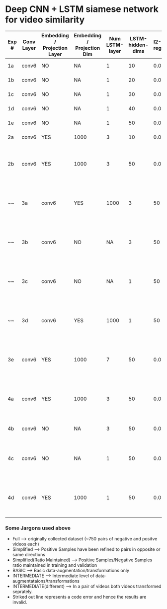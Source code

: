 # Deep CNN + LSTM siamese network for video similarity


| Exp #  | Conv Layer | Embedding / Projection Layer | Embedding / Projection Dim | Num LSTM-layer | LSTM-hidden-dims | l2-reg | batch-size | num-epochs | loss | images | train-accuracy | val-accuracy | train-val-test split| dataset-type| Data-Augmentations | Runtime| learning-rate | tied-weights |
|-----------| -----------|-----------------|---------------|------------|------------------|--------|-------| ---------- | ---- | ------ | -------------- | ------------ | -------------------| ----------------- |---------------| ------- | ---------- | ------ |
| 1a | conv6 | NO | NA | 1 | 10 | 0.0 | 8 | 10 | AAAI,16 | [accuracy](images/exp1/accuracy_10.pdf)   [loss](images/exp1/loss_10.pdf)| 696/1323 | 82/147 | 1323-147-0 | Full | NO | 1.7 hrs | 1e-3 | NO |
| 1b | conv6 | NO | NA | 1 | 20 | 0.0 | 8 | 10 | AAAI,16 | [accuracy](images/exp1/accuracy_20.pdf)   [loss](images/exp1/loss_20.pdf) | 724/1323 | 83/147 | 1323-147-0 | Full | NO | 1.7 hrs | 1e-3| NO |
| 1c | conv6 | NO | NA | 1 | 30 | 0.0 | 8 | 10 | AAAI,16 | [accuracy](images/exp1/accuracy_30.pdf)   [loss](images/exp1/loss_30.pdf) | 712/1323 | 80/147 | 1323-147-0 | Full | NO | 1.7 hrs | 1e-3| NO |
| 1d | conv6 | NO | NA | 1 | 40 | 0.0 | 8 | 10 | AAAI,16 | [accuracy](images/exp1/accuracy_40.pdf)   [loss](images/exp1/loss_40.pdf) | 704/1323 | 76/147 | 1323-147-0 | Full | NO| 1.7 hrs | 1e-3 | NO |
| 1e | conv6 | NO | NA | 1 | 50 | 0.0 | 8 | 10 | AAAI,16 | [accuracy](images/exp1/accuracy_50.pdf)   [loss](images/exp1/loss_50.pdf) | 704/1323 | 76/147 | 1323-147-0 | Full | NO | 1.7 hrs | 1e-3| NO |
| 2a | conv6 | YES | 1000 | 3 | 10 | 0.0 | 8 | 6  | contrastive | [accuracy](images/exp2/accuracy_10.pdf)   [loss](images/exp2/loss_10.pdf) | - | - | 1041-116-0 | Simplified | BASIC | 4.5 hrs| 1e-2| NO |
| 2b | conv6 | YES | 1000 | 3 | 50 | 0.0 | 8 | 17 | contrastive | [accuracy](images/exp2/accuracy_50.pdf)  [loss](images/exp2/loss_50.pdf) | - | - | 1041-116-0 | Simplified | INTERMEDIATE | 16hrs | 1e-2 with decay at 100 steps to 0.95x | NO |
~~| 3a | conv6 | YES | 1000 | 3 | 50 | 0.0 | 8 | 25 | contrastive |  [accuracy](images/exp3/accuracy_3a.pdf)  [loss](images/exp3/loss_3a.pdf) | 704/1042 | 81/115 | 1042-115-0 | Simplified (Ratio Maintained) | INTERMEDIATE(different) | 9.2hrs | 1e-2 with decay at 200 steps to 0.95x | YES |~~
~~| 3b | conv6 | NO | NA | 3 | 50 | 0.0 | 8 | 25 | contrastive |  [accuracy](images/exp3/accuracy_3b.pdf)  [loss](images/exp3/loss_3b.pdf) | 702/1042 | 81/115 | 1042-115-0 | Simplified (Ratio Maintained) | INTERMEDIATE(different) | 9hrs | 1e-2 with decay at 200 steps to 0.95x | YES |~~
~~| 3c | conv6 | NO | NA | 1 | 50 | 0.0 | 8 | 25 | contrastive |  [accuracy](images/exp3/accuracy_3b.pdf)  [loss](images/exp3/loss_3b.pdf) | 602/1042 | 71/115 | 1042-115-0 | Simplified (Ratio Maintained) | INTERMEDIATE(different) | 9.25hrs | 1e-2 with decay at 200 steps to 0.95x | YES |~~
~~| 3d | conv6 | YES | 1000 | 1 | 50 | 0.0 | 8 | 25 | contrastive | [accuracy](images/exp3/accuracy_3d.pdf)  [loss](images/exp3/loss_3d.pdf)  | 664/1042 | 66/115 | 1042-115-0 | Simplified (Ratio Maintained) | INTERMEDIATE(different) | 9hrs | 1e-2 with decay at 200 steps to 0.95x | YES|~~
| 3e | conv6 | YES | 1000 | 7 | 50 | 0.0 | 8 | 25 | contrastive | [accuracy](images/exp3/accuracy_3e.pdf)  [loss](images/exp3/loss_3e.pdf)  | 706/1041 | 85/115 | 1042-115-0 | Simplified (Ratio Maintained) | INTERMEDIATE(different) | 9.5hrs | 1e-2 with decay at 200 steps to 0.95x | YES |
| 4a | conv6 | YES | 1000 | 3 | 50 | 0.0 | 8 | 25 | contrastive |  | | | 1042-115-0 | Simplified (Ratio Maintained) | INTERMEDIATE(different) |  | 1e-2 with decay at 200 steps to 0.95x | YES |
| 4b | conv6 | NO | NA | 3 | 50 | 0.0 | 8 | 25 | contrastive |  | |  | Simplified (Ratio Maintained) | INTERMEDIATE(different) | s | 1e-2 with decay at 200 steps to 0.95x | YES |
| 4c | conv6 | NO | NA | 1 | 50 | 0.0 | 8 | 25 | contrastive |  | |  | 1042-115-0 | Simplified (Ratio Maintained) | INTERMEDIATE(different) |  | 1e-2 with decay at 200 steps to 0.95x | YES |
| 4d | conv6 | YES | 1000 | 1 | 50 | 0.0 | 8 | 25 | contrastive |   |  |  | 1042-115-0 | Simplified (Ratio Maintained) | INTERMEDIATE(different) |  | 1e-2 with decay at 200 steps to 0.95x | YES|


### Some Jargons used above  
* Full --> originally collected dataset (~750 pairs of negative and positve videos each)
* Simplified --> Positive Samples have been refined to pairs in opposite or same directions
* Simplified(Ratio Maintained) --> Positive Samples/Negative Samples ratio maintained in training and validation
* BASIC --> Basic data-augmentation/transformations only
* INTERMEDIATE --> Intermediate level of data-augmentataions/transformations
* INTERMEDIATE(different) --> In a pair of videos both videos transformed seprately.
* Striked out line represents a code error and hence the results are invalid.